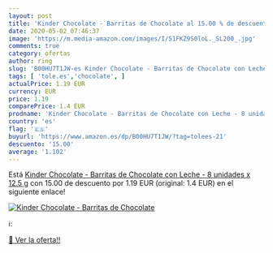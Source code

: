 ```yaml
---
layout: post
title: 'Kinder Chocolate - Barritas de Chocolate al 15.00 % de descuento'
date: 2020-05-02 07:46:37
image: 'https://m.media-amazon.com/images/I/51FKZ9S0loL._SL200_.jpg'
comments: true
category: ofertas
author: ring
slug: 'B00HU7T1JW-es Kinder Chocolate - Barritas de Chocolate con Leche - 8...'
tags: [ 'tole.es','chocolate', ]
actualPrice: 1.19 EUR
currency: EUR
price: 1.19
comparePrice: 1.4 EUR
prodname: 'Kinder Chocolate - Barritas de Chocolate con Leche - 8 unidades x 12.5 g'
country: 'es'
flag: '🇪🇸'
buyurl: 'https://www.amazon.es/dp/B00HU7T1JW/?tag=tolees-21'
descuento: '15.00'
average: '1.102'
---
```


Está [Kinder Chocolate - Barritas de Chocolate con Leche - 8 unidades x 12.5 g](https://www.amazon.es/dp/B00HU7T1JW/?tag=tolees-21) con 15.00 de descuento por 1.19 EUR (original: 1.4 EUR) en el siguiente enlace!

[![Kinder Chocolate - Barritas de Chocolate](https://m.media-amazon.com/images/I/51FKZ9S0loL._SL200_.jpg)](https://www.amazon.es/dp/B00HU7T1JW/?tag=tolees-21)

ℹ️:


[🛒 Ver la oferta!!](https://www.amazon.es/dp/B00HU7T1JW/?tag=tolees-21)
